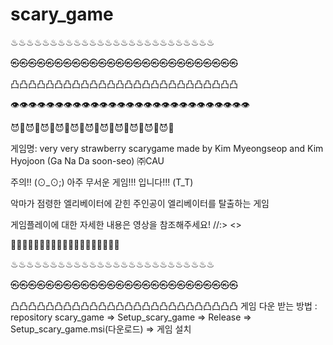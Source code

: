# scary_game
♨♨♨♨♨♨♨♨♨♨♨♨♨♨♨♨♨♨♨♨♨♨♨♨♨♨

㉿㉿㉿㉿㉿㉿㉿㉿㉿㉿㉿㉿㉿㉿㉿㉿㉿㉿㉿㉿㉿㉿㉿㉿㉿㉿

凸凸凸凸凸凸凸凸凸凸凸凸凸凸凸凸凸凸凸凸凸凸凸凸凸凸

👁👁👁👁👁👁👁👁👁👁👁👁👁👁👁👁👁👁👁👁👁👁👁👁👁👁👁

😈👾😈👾😈👾😈👾😈👾😈👾😈👾😈👾😈👾😈👾😈👾

게임명: very very strawberry scarygame
made by Kim Myeongseop and Kim Hyojoon (Ga Na Da soon-seo) ㈜CAU

주의!! (⊙_⊙;) 아주 무서운 게임!!! 입니다!!! (T_T) 

악마가 점령한 엘리베이터에 갇힌 주인공이 엘리베이터를 탈출하는 게임

게임플레이에 대한 자세한 내용은 영상을 참조해주세요!
//:>  <URL><>

🥶🥶🥶🥶🥶🥶🥶🥶🥶🥶🥶🥶🥶🥶🥶🥶🥶🥶🥶  

♨♨♨♨♨♨♨♨♨♨♨♨♨♨♨♨♨♨♨♨♨♨♨♨♨♨
  
㉿㉿㉿㉿㉿㉿㉿㉿㉿㉿㉿㉿㉿㉿㉿㉿㉿㉿㉿㉿㉿㉿㉿㉿㉿㉿
  
凸凸凸凸凸凸凸凸凸凸凸凸凸凸凸凸凸凸凸凸凸凸凸凸凸凸
게임 다운 받는 방법 : repository scary_game => Setup_scary_game => Release => Setup_scary_game.msi(다운로드) => 게임 설치
